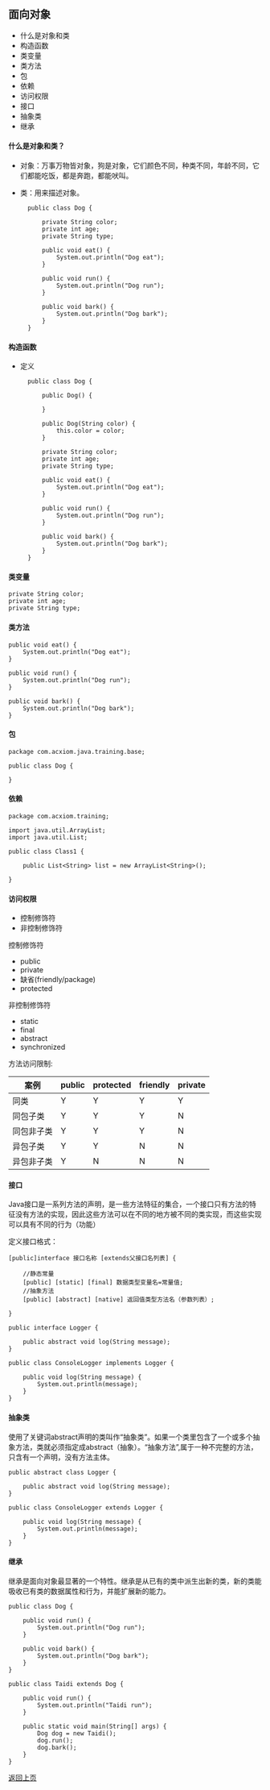 ## 面向对象

+ 什么是对象和类
+ 构造函数
+ 类变量
+ 类方法
+ 包
+ 依赖
+ 访问权限
+ 接口
+ 抽象类
+ 继承

#### 什么是对象和类？

- 对象：万事万物皆对象，狗是对象，它们颜色不同，种类不同，年龄不同，它们都能吃饭，都是奔跑，都能吠叫。
- 类：用来描述对象。

		public class Dog {

			private String color;
			private int age;
			private String type;

			public void eat() {
				System.out.println("Dog eat");
			}

			public void run() {
				System.out.println("Dog run");
			}

			public void bark() {
				System.out.println("Dog bark");
			}
		}

#### 构造函数

- 定义

		public class Dog {

			public Dog() {

			}

			public Dog(String color) {
				this.color = color;
			}

			private String color;
			private int age;
			private String type;

			public void eat() {
				System.out.println("Dog eat");
			}

			public void run() {
				System.out.println("Dog run");
			}

			public void bark() {
				System.out.println("Dog bark");
			}
		}

#### 类变量

	private String color;
	private int age;
	private String type;

#### 类方法
	
	public void eat() {
		System.out.println("Dog eat");
	}

	public void run() {
		System.out.println("Dog run");
	}

	public void bark() {
		System.out.println("Dog bark");
	}

#### 包

	package com.acxiom.java.training.base;

	public class Dog {

	}

#### 依赖

	package com.acxiom.training;

	import java.util.ArrayList;
	import java.util.List;

	public class Class1 {
		
		public List<String> list = new ArrayList<String>();
		
	}


#### 访问权限

+ 控制修饰符
+ 非控制修饰符


控制修饰符

+ public
+ private
+ 缺省(friendly/package)
+ protected

非控制修饰符

+ static
+ final
+ abstract
+ synchronized

方法访问限制:

|案例		|public	| protected	|  friendly	|  private	|
| ---		| ---	| ---    	| -----		|  ---- 	| 
|同类		|	Y	|	Y	  	|	Y 		|	Y  		
|同包子类	|	Y	|	Y		|	Y		|	N		
|同包非子类	|	Y	|	Y		|	Y		|	N		
|异包子类	|	Y	|	Y		|	N		|	N		
|异包非子类	|	Y	|	N		|	N		|	N		

#### 接口
Java接口是一系列方法的声明，是一些方法特征的集合，一个接口只有方法的特征没有方法的实现，因此这些方法可以在不同的地方被不同的类实现，而这些实现可以具有不同的行为（功能）

定义接口格式：

	[public]interface 接口名称 [extends父接口名列表] {

		//静态常量
		[public] [static] [final] 数据类型变量名=常量值;
		//抽象方法
		[public] [abstract] [native] 返回值类型方法名（参数列表）;

	}

	public interface Logger {

		public abstract void log(String message);
	}

	public class ConsoleLogger implements Logger {

		public void log(String message) {
			System.out.println(message);
		}
	}

#### 抽象类
使用了关键词abstract声明的类叫作“抽象类”。如果一个类里包含了一个或多个抽象方法，类就必须指定成abstract（抽象）。“抽象方法”,属于一种不完整的方法，只含有一个声明，没有方法主体。
	
	public abstract class Logger {

		public abstract void log(String message);
	}

	public class ConsoleLogger extends Logger {

		public void log(String message) {
			System.out.println(message);
		}
	}

#### 继承
继承是面向对象最显著的一个特性。继承是从已有的类中派生出新的类，新的类能吸收已有类的数据属性和行为，并能扩展新的能力。

	public class Dog {

		public void run() {
			System.out.println("Dog run");
		}

		public void bark() {
			System.out.println("Dog bark");	
		}
	}

	public class Taidi extends Dog {

		public void run() {
			System.out.println("Taidi run");
		}

		public static void main(String[] args) {
			Dog dog = new Taidi();
			dog.run();
			dog.bark();
		}
	}

[返回上页](basic.md)